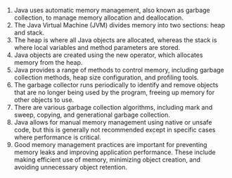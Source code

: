 

1. Java uses automatic memory management, also known as garbage collection, to manage memory allocation and deallocation.
2. The Java Virtual Machine (JVM) divides memory into two sections: heap and stack.
3. The heap is where all Java objects are allocated, whereas the stack is where local variables and method parameters are stored.
4. Java objects are created using the new operator, which allocates memory from the heap.
5. Java provides a range of methods to control memory, including garbage collection methods, heap size configuration, and profiling tools.
6. The garbage collector runs periodically to identify and remove objects that are no longer being used by the program, freeing up memory for other objects to use.
7. There are various garbage collection algorithms, including mark and sweep, copying, and generational garbage collection.
8. Java allows for manual memory management using native or unsafe code, but this is generally not recommended except in specific cases where performance is critical.
9. Good memory management practices are important for preventing memory leaks and improving application performance. These include making efficient use of memory, minimizing object creation, and avoiding unnecessary object retention.